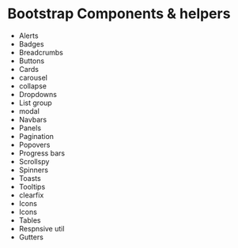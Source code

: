 # Bootstrap Components & helpers

- Alerts
- Badges
- Breadcrumbs
- Buttons
- Cards
- carousel
- collapse
- Dropdowns
- List group
- modal
- Navbars
- Panels
- Pagination
- Popovers
- Progress bars
- Scrollspy
- Spinners
- Toasts
- Tooltips
- clearfix
- Icons
- Icons
- Tables
- Respnsive util
- Gutters